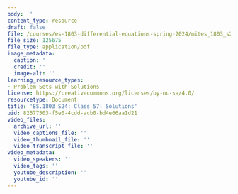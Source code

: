 ```yaml
---
body: ''
content_type: resource
draft: false
file: /courses/es-1803-differential-equations-spring-2024/mites_1803_s24_day57-problems-qa.pdf
file_size: 125675
file_type: application/pdf
image_metadata:
  caption: ''
  credit: ''
  image-alt: ''
learning_resource_types:
- Problem Sets with Solutions
license: https://creativecommons.org/licenses/by-nc-sa/4.0/
resourcetype: Document
title: 'ES.1803 S24: Class 57: Solutions'
uid: 82577503-f5e0-4cdd-acb0-bd4e66aa1d21
video_files:
  archive_url: ''
  video_captions_file: ''
  video_thumbnail_file: ''
  video_transcript_file: ''
video_metadata:
  video_speakers: ''
  video_tags: ''
  youtube_description: ''
  youtube_id: ''
---
```


